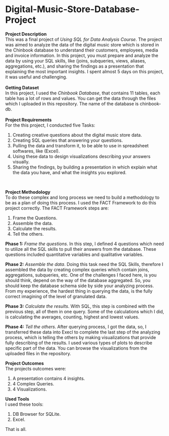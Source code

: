 # Digital-Music-Store-Database-Project
**Project Description** <br/>
This was a final project of _Using SQL for Data Analysis Course_. The project was aimed to analyze the data of the digital music store which is stored in the Chinbook database to understand their customers, employees, media and invoice information. In this project, you must prepare and analyze the data by using your SQL skills, like (joins, subqueries, views, aliases, aggregations, etc.), and sharing the findings as a presentation that explaining the most important insights. I spent almost 5 days on this project, it was useful and challenging. <br/>
<br/>
**Getting Dataset** <br/>
In this project, I used the _Chinbook Database_, that contains 11 tables, each table has a lot of rows and values. You can get the data through the files which I uploaded in this repository. The name of the database is chinbook-db. <br/>
<br/>
**Project Requirements** <br/>
For the this project, I conducted five Tasks: <br/>
1. Creating creative questions about the digital music store data. <br/>
2. Creating SQL queries that answering your questions. <br/>
3. Pulling the data and transform it, to be able to use in spreadsheet softwares, like (Excel). 
4. Using these data to design visualizations describing your answers visually. <br/>
5. Sharing the findings, by building a presentation in which explain what the data you have, and what the insights you explored. <br/>
<br/>

**Project Methodology** <br/> 
To do these complex and long process we need to build a methodology to be as a plan of doing this process. I used the FACT Framework to do this project correctly. The FACT Framework steps are: <br/>
1. Frame the Questions. <br/>
2. Assemble the data. <br/>
3. Calculate the results. <br/>
4. Tell the others. <br/>

**Phase 1:** _Frame the questions_. In this step, I defined 4 questions which need to utilize all the SQL skills to pull their answers from the database. These questions included quantitative variables and qualitative variables. <br/>

**Phase 2:** _Assemble the data_. Doing this task need the SQL Skills, therefore I assembled the data by creating complex queries which contain joins, aggregations, subqueries, etc. One of the challenges I faced here, is you should think, depend on the way of the database aggregated. So, you should keep the database schema side by side your analyzing process. From my experience, the hardest thing in querying the data, is the fully correct imagining of the level of granulated data. <br/>

**Phase 3:** _Calculate the results_. With SQL, this step is combined with the previous step, all of them in one query. Some of the calculations which I did, is calculating the averages, counting, highest and lowest values. <br/> 

**Phase 4:** _Tell the others_. After querying process, I got the data, so, I transferred these data into Execl to complete the last step of the analyzing process, which is telling the others by making visualizations that provide fully describing of the results. I used various types of plots to describe specific part of the data. You can browse the visualizations from the uploaded files in the repository. <br/>


**Project Outcomes** <br/>
The projects outcomes were: 
1. A presentation contains 4 insights. <br/>
2. 4 Complex Queries. <br/>
3. 4 Visualizations. <br/>

**Used Tools** <br/> 
I used these tools: <br/> 
1. DB Browser for SQLite. <br/>
2. Excel. <br/>


That is all.
